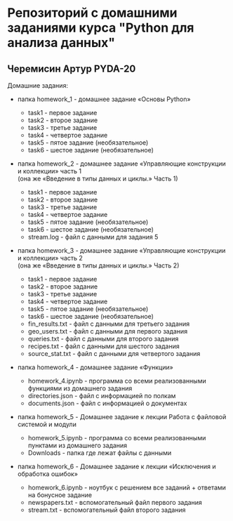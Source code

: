 # Репозиторий с домашними заданиями курса "Python для анализа данных"

## Черемисин Артур PYDA-20

Домашние задания:

* папка homework_1 - домашнее задание «Основы Python»
     * task1 - первое задание
     * task2 - второе задание
     * task3 - третье задание
     * task4 - четвертое задание
     * task5 - пятое задание (необязательное)
     * task6 - шестое задание (необязательное)

* папка homework_2 - домашнее задание «Управляющие конструкции и коллекции» часть 1  
(она же «Введение в типы данных и циклы.» Часть 1)
     * task1 - первое задание
     * task2 - второе задание
     * task3 - третье задание
     * task4 - четвертое задание
     * task5 - пятое задание (необязательное)
     * task6 - шестое задание (необязательное)
     * stream.log - файл с данными для задания 5
     
* папка homework_3 - домашнее задание «Управляющие конструкции и коллекции» часть 2  
(она же «Введение в типы данных и циклы.» Часть 2)
     * task1 - первое задание
     * task2 - второе задание
     * task3 - третье задание
     * task4 - четвертое задание
     * task5 - пятое задание (необязательное)
     * task6 - шестое задание (необязательное)
     * fin_results.txt - файл с данными для третьего задания
     * geo_users.txt - файл с данными для первого задания
     * queries.txt - файл с данными для второго задания
     * recipes.txt - файл с данными для шестого задания
     * source_stat.txt - файл с данными для четвертого задания
     
* папка homework_4 - домашнее задание «Функции» 
    * homework_4.ipynb - программа со всеми реализованными функциями из домашнего задания
    * directories.json - файл с информацией по полкам
    * documents.json - файл с информацией о документах
    
* папка homework_5 - Домашнее задание к лекции Работа с файловой системой и модули
    * homework_5.ipynb - программа со всеми реализованными пунктами из домашнего задания
    * Downloads - папка где лежат файлы с данными
    
* папка homework_6 - Домашнее задание к лекции «Исключения и обработка ошибок»
    * homework_6.ipynb - ноутбук с решением все заданий + ответами на бонусное задание
    * newspapers.txt - вспомогательный файл первого задания
    * stream.txt - вспомогательный файл второго задания
